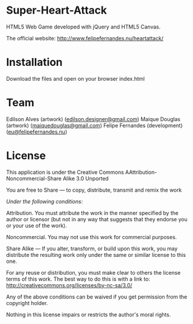 Super-Heart-Attack
==================

HTML5 Web Game developed with jQuery and HTML5 Canvas.

The official website: http://www.felipefernandes.nu/heartattack/


Installation
==================

Download the files and open on your browser index.html


Team
==================
Edilson Alves (artwork) (edilson.designer@gmail.com)
Maique Douglas (artwork) (maiquedouglas@gmail.com)
Felipe Fernandes (development) (eu@felipefernandes.nu)


License
==================

This application is under the Creative Commons AAttribution-Noncommercial-Share Alike 3.0 Unported

You are free to Share — to copy, distribute, transmit and remix the work

*Under the following conditions:*

Attribution. You must attribute the work in the manner specified by the author or licensor (but not in any way that suggests that they endorse you or your use of the work).

Noncommercial. You may not use this work for commercial purposes.

Share Alike — If you alter, transform, or build upon this work, you may distribute the resulting work only under the same or similar license to this one.

For any reuse or distribution, you must make clear to others the license terms of this work. The best way to do this is with a link to: http://creativecommons.org/licenses/by-nc-sa/3.0/

Any of the above conditions can be waived if you get permission from the copyright holder.

Nothing in this license impairs or restricts the author's moral rights.
